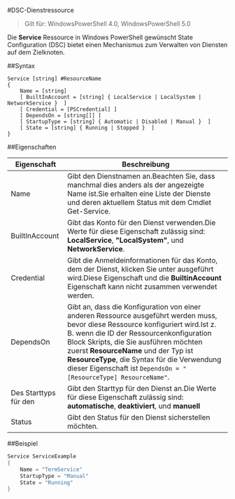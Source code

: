 #DSC-Dienstressource

> Gilt für: WindowsPowerShell 4.0, WindowsPowerShell 5.0


Die **Service** Ressource in Windows PowerShell gewünscht State Configuration (DSC) bietet einen Mechanismus zum Verwalten von Diensten auf dem Zielknoten.

##Syntax

```
Service [string] #ResourceName
{
    Name = [string]
    [ BuiltInAccount = [string] { LocalService | LocalSystem | NetworkService }  ]
    [ Credential = [PSCredential] ]
    [ DependsOn = [string[]] ]
    [ StartupType = [string] { Automatic | Disabled | Manual }  ]
    [ State = [string] { Running | Stopped }  ]
}
```

##Eigenschaften

| Eigenschaft| Beschreibung|
|---|---|
| Name| Gibt den Dienstnamen an.Beachten Sie, dass manchmal dies anders als der angezeigte Name ist.Sie erhalten eine Liste der Dienste und deren aktuellem Status mit dem Cmdlet Get-Service.|
| BuiltInAccount| Gibt das Konto für den Dienst verwenden.Die Werte für diese Eigenschaft zulässig sind: **LocalService**, **"LocalSystem"**, und **NetworkService**.|
| Credential| Gibt die Anmeldeinformationen für das Konto, dem der Dienst, klicken Sie unter ausgeführt wird.Diese Eigenschaft und die __BuiltinAccount__ Eigenschaft kann nicht zusammen verwendet werden.|
| DependsOn| Gibt an, dass die Konfiguration von einer anderen Ressource ausgeführt werden muss, bevor diese Ressource konfiguriert wird.Ist z. B. wenn die ID der Ressourcenkonfiguration Block Skripts, die Sie ausführen möchten zuerst __ResourceName__ und der Typ ist __ResourceType__, die Syntax für die Verwendung dieser Eigenschaft ist `DependsOn = "[ResourceType] ResourceName"`.|
| Des Starttyps für den| Gibt den Starttyp für den Dienst an.Die Werte für diese Eigenschaft zulässig sind: **automatische**, **deaktiviert**, und **manuell**|
| Status| Gibt den Status für den Dienst sicherstellen möchten.|

##Beispiel

```powershell
Service ServiceExample
{
    Name = "TermService"
    StartupType = "Manual"
    State = "Running"
} 
```




